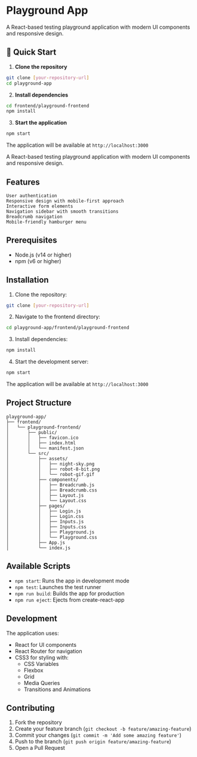 # Playground App

A React-based testing playground application with modern UI components and responsive design.

## 🚀 Quick Start

1. **Clone the repository**
```bash
git clone [your-repository-url]
cd playground-app
```

2. **Install dependencies**
```bash
cd frontend/playground-frontend
npm install
```

3. **Start the application**
```bash
npm start
```

The application will be available at `http://localhost:3000`

A React-based testing playground application with modern UI components and responsive design.

## Features

    User authentication
    Responsive design with mobile-first approach
    Interactive form elements
    Navigation sidebar with smooth transitions
    Breadcrumb navigation
    Mobile-friendly hamburger menu

## Prerequisites

- Node.js (v14 or higher)
- npm (v6 or higher)

## Installation

1. Clone the repository:
```bash
git clone [your-repository-url]
```

2. Navigate to the frontend directory:
```bash
cd playground-app/frontend/playground-frontend
```

3. Install dependencies:
```bash
npm install
```

4. Start the development server:
```bash
npm start
```

The application will be available at `http://localhost:3000`

## Project Structure

```
playground-app/
├── frontend/
│   └── playground-frontend/
│       ├── public/
│       │   ├── favicon.ico
│       │   ├── index.html
│       │   └── manifest.json
│       └── src/
│           ├── assets/
│           │   ├── night-sky.png
│           │   ├── robot-8-bit.png
│           │   └── robot-gif.gif
│           ├── components/
│           │   ├── Breadcrumb.js
│           │   ├── Breadcrumb.css
│           │   ├── Layout.js
│           │   └── Layout.css
│           ├── pages/
│           │   ├── Login.js
│           │   ├── Login.css
│           │   ├── Inputs.js
│           │   ├── Inputs.css
│           │   ├── Playground.js
│           │   └── Playground.css
│           ├── App.js
│           └── index.js
```

## Available Scripts

- `npm start`: Runs the app in development mode
- `npm test`: Launches the test runner
- `npm run build`: Builds the app for production
- `npm run eject`: Ejects from create-react-app

## Development

The application uses:
- React for UI components
- React Router for navigation
- CSS3 for styling with:
  - CSS Variables
  - Flexbox
  - Grid
  - Media Queries
  - Transitions and Animations

## Contributing

1. Fork the repository
2. Create your feature branch (`git checkout -b feature/amazing-feature`)
3. Commit your changes (`git commit -m 'Add some amazing feature'`)
4. Push to the branch (`git push origin feature/amazing-feature`)
5. Open a Pull Request
